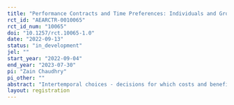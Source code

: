 ```yaml
---
title: "Performance Contracts and Time Preferences: Individuals and Groups"
rct_id: "AEARCTR-0010065"
rct_id_num: "10065"
doi: "10.1257/rct.10065-1.0"
date: "2022-09-13"
status: "in_development"
jel: ""
start_year: "2022-09-04"
end_year: "2023-07-30"
pi: "Zain Chaudhry"
pi_other: ""
abstract: "Intertemporal choices - decisions for which costs and benefits are spread out over time - are an important part pf regular decision-making for households, policymakers and managers. They are relevant to decisions about consumption, and savings and investment, which are among the most important choices made by economic agents. The experimental design consists of two stages that we will conduct in collaboration with the Department of Health, Punjab (Pakistan). In the first stage, we will elicit Lady Health Workers (LHWs) discounting parameters using the Convex Time Budget (CTB) technique. In the second stage, after assigning tailored contracts to LHWs, we will test how these tailored contracts perform. In our setup, we propose and test intertemporal contracts for two types of policymakers: Leontief and maximizer."
layout: registration
---
```


